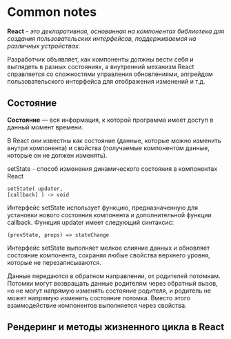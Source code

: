 # Common notes

**React** -  _это декларативная, основанная на компонентах библиотека для создания пользовательских интерфейсов, поддерживаемая на различных устройствах._

Разработчик объявляет, как компоненты должны вести себя  и выглядеть в разных состояниях, а внутренний механизм React справляется со сложностями управления обновлениями, апгрейдом пользовательского интерфейса для отображения изменений и т.д.

## Состояние

**Состояние** — вся информация, к которой программа имеет доступ в данный момент времени.

В React они известны как состояние \(данные, которые можно изменить внутри компонента\) и свойства \(получаемые компонентом данные, которые он не должен изменять\).

setState - способ изменения динамического состояния в компонентах React

```text
setState( updater,
[callback] ) -> void
```

Интерфейс setState использует функцию, предназначенную для установки нового состояния компонента и дополнительной функции callback. Функция updater имеет следующий синтаксис:

```text
(prevState, props) => stateChange
```

Интерфейс setState выполняет мелкое слияние данных и обновляет состояние компонента, сохраняя любые свойства верхнего уровня, которые не перезаписываются.

Данные передаются в обратном направлении, от родителей потомкам. Потомки могут возвращать данные родителям через обратный вызов, но не могут напрямую изменять состояние родителя, и родитель не может напрямую изменять состояние потомка. Вместо этого взаимодействие компонентов выполняется через свойства.

## Рендеринг и методы жизненного цикла в React

